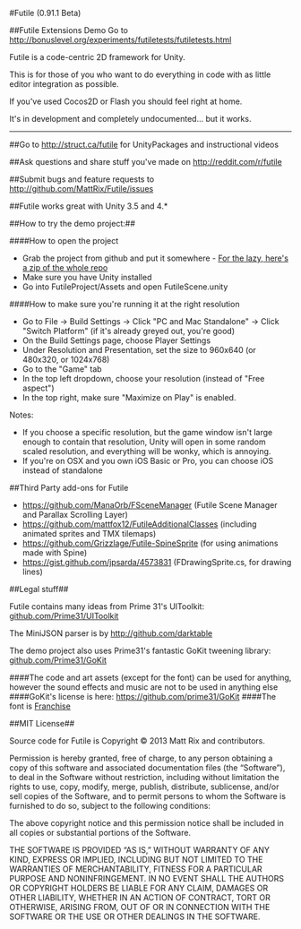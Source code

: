 #Futile (0.91.1 Beta)

##Futile Extensions Demo Go to http://bonuslevel.org/experiments/futiletests/futiletests.html

Futile is a code-centric 2D framework for Unity. 

This is for those of you who want to do everything in code with as little editor integration as possible. 

If you've used Cocos2D or Flash you should feel right at home.

It's in development and completely undocumented... but it works. 
___

##Go to http://struct.ca/futile for UnityPackages and instructional videos

##Ask questions and share stuff you've made on http://reddit.com/r/futile

##Submit bugs and feature requests to http://github.com/MattRix/Futile/issues

##Futile works great with Unity 3.5 and 4.*

##How to try the demo project:##

####How to open the project

- Grab the project from github and put it somewhere - [For the lazy, here's a zip of the whole repo](https://github.com/MattRix/Futile/zipball/master)
- Make sure you have Unity installed
- Go into FutileProject/Assets and open FutileScene.unity

####How to make sure you're running it at the right resolution
- Go to File -> Build Settings -> Click "PC and Mac Standalone" -> Click "Switch Platform" (if it's already greyed out, you're good)
- On the Build Settings page, choose Player Settings
- Under Resolution and Presentation, set the size to 960x640 (or 480x320, or 1024x768)
- Go to the "Game" tab 
- In the top left dropdown, choose your resolution (instead of "Free aspect")
- In the top right, make sure "Maximize on Play" is enabled.

Notes: 
- If you choose a specific resolution, but the game window isn't large enough to contain that resolution, Unity will open in some random scaled resolution, and everything will be wonky, which is annoying. 
- If you're on OSX and you own iOS Basic or Pro, you can choose iOS instead of standalone

##Third Party add-ons for Futile

- https://github.com/ManaOrb/FSceneManager (Futile Scene Manager and Parallax Scrolling Layer)
- https://github.com/mattfox12/FutileAdditionalClasses (including animated sprites and TMX tilemaps)
- https://github.com/Grizzlage/Futile-SpineSprite (for using animations made with Spine)
- https://gist.github.com/jpsarda/4573831 (FDrawingSprite.cs, for drawing lines)


##Legal stuff##

Futile contains many ideas from Prime 31's UIToolkit: [github.com/Prime31/UIToolkit](http://github.com/Prime31/UIToolkit)

The MiniJSON parser is by http://github.com/darktable

The demo project also uses Prime31's fantastic GoKit tweening library: [github.com/Prime31/GoKit](http://github.com/Prime31/GoKit)

####The code and art assets (except for the font) can be used for anything, however the sound effects and music are not to be used in anything else
####GoKit's license is here: https://github.com/prime31/GoKit
####The font is [Franchise](http://www.losttype.com/font/?name=franchise)

##MIT License##

Source code for Futile is Copyright © 2013 Matt Rix and contributors.

Permission is hereby granted, free of charge, to any person obtaining a copy of this software and associated documentation files (the “Software”), to deal in the Software without restriction, including without limitation the rights to use, copy, modify, merge, publish, distribute, sublicense, and/or sell copies of the Software, and to permit persons to whom the Software is furnished to do so, subject to the following conditions:

The above copyright notice and this permission notice shall be included in all copies or substantial portions of the Software.

THE SOFTWARE IS PROVIDED “AS IS,” WITHOUT WARRANTY OF ANY KIND, EXPRESS OR IMPLIED, INCLUDING BUT NOT LIMITED TO THE WARRANTIES OF MERCHANTABILITY, FITNESS FOR A PARTICULAR PURPOSE AND NONINFRINGEMENT. IN NO EVENT SHALL THE AUTHORS OR COPYRIGHT HOLDERS BE LIABLE FOR ANY CLAIM, DAMAGES OR OTHER LIABILITY, WHETHER IN AN ACTION OF CONTRACT, TORT OR OTHERWISE, ARISING FROM, OUT OF OR IN CONNECTION WITH THE SOFTWARE OR THE USE OR OTHER DEALINGS IN THE SOFTWARE.

